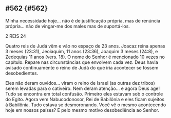 ## #562 {#562}

Minha necessidade hoje... não é de justificação própria, mas de renúncia própria... não de vingar-me dos males mas de suportá-los.

2 REIS 24

Quatro reis de Judá vêm e vão no espaço de 23 anos. Joacaz reina apenas 3 meses (23:31), Jeoiaquim, 11 anos (23:36), Joaquim 3 meses (24:8), e Zedequias 11 anos (vers. 18). O nome do Senhor é mencionado 10 vezes no capítulo. Repare nas circunstâncias que envolvem cada vez. Deus havia avisado continuamente o reino de Judá do que iria acontecer se fossem desobedientes.

Eles não deram ouvidos... viram o reino de Israel (as outras dez tribos) serem levadas para o cativeiro. Nem deram atenção... e agora Deus age! Tudo se encontra em total confusão. Primeiro eles estavam sob o controle do Egito. Agora vem Nabucodonosor, Rei de Babilônia e eles ficam sujeitos à Babilônia. Tudo estava se desmoronando. Você vê o mesmo acontecendo hoje em nossos países? E pelo mesmo motivo desobediência ao Senhor.